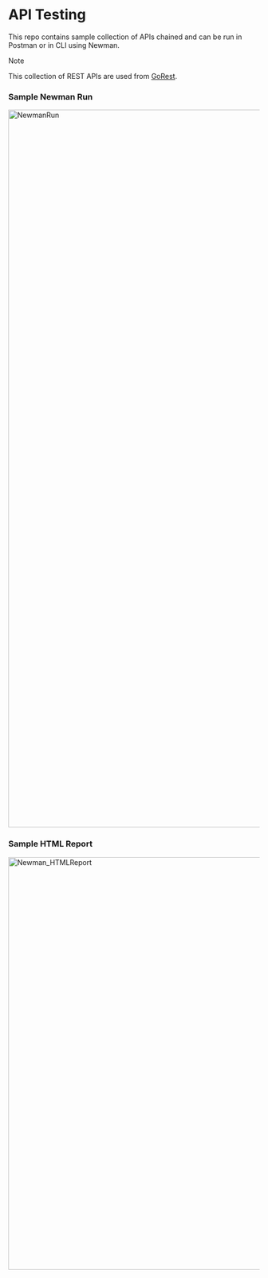 # API Testing 

This repo contains sample collection of APIs chained and can be run in Postman or in CLI using Newman.

> [!NOTE]
> This collection of REST APIs are used from [GoRest](https://gorest.co.in/).

### Sample Newman Run

<img width="1440" alt="NewmanRun" src="https://github.com/user-attachments/assets/9637f089-4a5d-46eb-98ca-2ac0be9e3f44">

### Sample HTML Report

<img width="828" alt="Newman_HTMLReport" src="https://github.com/user-attachments/assets/b5941678-962d-4a6c-b504-a04505aa8c51">

